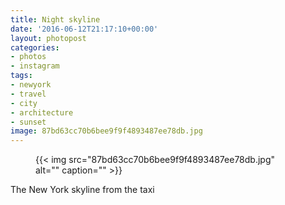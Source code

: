 ```yaml
---
title: Night skyline
date: '2016-06-12T21:17:10+00:00'
layout: photopost
categories:
- photos
- instagram
tags:
- newyork
- travel
- city
- architecture
- sunset
image: 87bd63cc70b6bee9f9f4893487ee78db.jpg
---
```


<figure class="photo photo--square">
  {{< img src="87bd63cc70b6bee9f9f4893487ee78db.jpg" alt="" caption="" >}}

</figure>

The New York skyline from the taxi


